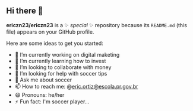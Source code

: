 ## Hi there 👋


**ericzn23/ericzn23** is a ✨ _special_ ✨ repository because its `README.md` (this file) appears on your GitHub profile.

Here are some ideas to get you started:

- 🔭 I’m currently working on digital maketing
- 🌱 I’m currently learning how to invest
- 👯 I’m looking to collaborate with money
- 🤔 I’m looking for help with soccer tips
- 💬 Ask me about soccer
- 📫 How to reach me: @eric.ortiz@escola.pr.gov.br
- 😄 Pronouns: he/her
- ⚡ Fun fact: I'm soccer player...

